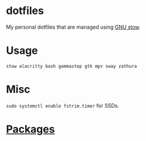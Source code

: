 # dotfiles
My personal dotfiles that are managed using [GNU stow](https://www.gnu.org/software/stow/).

# Usage
``` shell
stow alacritty bash gammastep gtk mpv sway zathura
```

# Misc
`sudo systemctl enable fstrim.timer` for SSDs.

# [Packages](packages)

